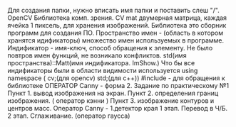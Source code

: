 Для создания папки, нужно вписать имя папки и поставить слеш "/".
OpenCV Библиотека комп. зрения.
CV mat двумерная матрица, каждая ячейка 1 пиксель, для хранения изображений.
Библиотека это сборник программ для создания ПО.
Пространство имен - (область в котором хранятся идификаторы) множество имен используемых в программе.
Индификатор - имя-ключ, способ обращения к элементу. 
Не было повтров имен функций, не возникало конфликтов.
std(имя пространства)::Matt(имя индификатора. ImShow.)
Что бы все индификаторы были в области видимости используется using namespace ( cv;(для opencv) std;(для c++))
#include - для обращения к библиотеке 
ОПЕРАТОР Canny - форма 2.
Задание по практическому №1 
Пункт 1. вывод изображения на экран.
Пункт 2. определения границ изображения. ( оператор кэнни )
Пункт 3. изображение контуров и центров масс.
Оператор Canny - 1.детектор края 
1 этап. Перевод в Ч/Б. 
2 этап. Сглаживание. (оператор гаусса)











